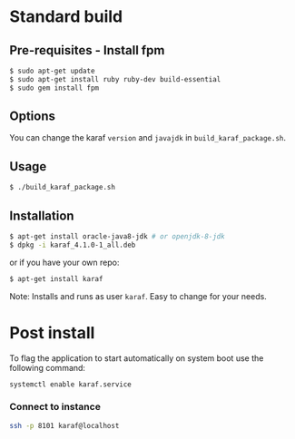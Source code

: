 # Standard build
## Pre-requisites - Install fpm

```sh
$ sudo apt-get update
$ sudo apt-get install ruby ruby-dev build-essential
$ sudo gem install fpm
```
## Options

You can change the karaf `version` and `javajdk` in `build_karaf_package.sh`.


## Usage

```sh
$ ./build_karaf_package.sh
```

## Installation

```sh
$ apt-get install oracle-java8-jdk # or openjdk-8-jdk
$ dpkg -i karaf_4.1.0-1_all.deb
```

or if you have your own repo:

```sh
$ apt-get install karaf
```
Note: Installs and runs as user `karaf`. Easy to change for your needs.

# Post install

To flag the application to start automatically on system boot use the following command:
```
systemctl enable karaf.service
```

### Connect to instance

```sh
ssh -p 8101 karaf@localhost
```
